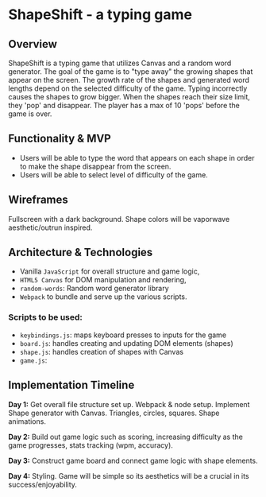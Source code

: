 # ShapeShift - a typing game

## Overview

ShapeShift is a typing game that utilizes Canvas and a random word generator. The goal of the game is to "type away" the growing shapes that appear on the screen. The growth rate of the shapes and generated word lengths depend on the selected difficulty of the game. Typing incorrectly causes the shapes to grow bigger. When the shapes reach their size limit, they 'pop' and disappear. The player has a max of 10 'pops' before the game is over.

## Functionality & MVP
* Users will be able to type the word that appears on each shape in order to make the shape disappear from the screen.
* Users will be able to select level of difficulty of the game.


## Wireframes


Fullscreen with a dark background. Shape colors will be vaporwave aesthetic/outrun inspired.

## Architecture & Technologies

* Vanilla `JavaScript` for overall structure and game logic,
* `HTML5 Canvas` for DOM manipulation and rendering,
* `random-words`: Random word generator library
* `Webpack` to bundle and serve up the various scripts.

### Scripts to be used:
* `keybindings.js`: maps keyboard presses to inputs for the game
* `board.js`: handles creating and updating DOM elements (shapes)
* `shape.js`: handles creation of shapes with Canvas
* `game.js`: 

## Implementation Timeline

__Day 1:__ Get overall file structure set up. Webpack & node setup. Implement Shape generator with Canvas. Triangles, circles, squares. Shape animations.

__Day 2:__ Build out game logic such as scoring, increasing difficulty as the game progresses, stats tracking (wpm, accuracy).

__Day 3:__ Construct game board and connect game logic with shape elements.

__Day 4:__ Styling. Game will be simple so its aesthetics will be a crucial in its success/enjoyability.

